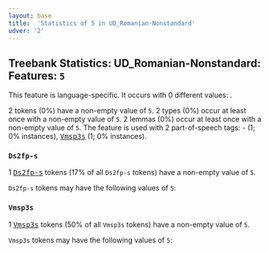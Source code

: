 ```yaml
---
layout: base
title:  'Statistics of 5 in UD_Romanian-Nonstandard'
udver: '2'
---
```


## Treebank Statistics: UD_Romanian-Nonstandard: Features: `5`

This feature is language-specific.
It occurs with 0 different values: .

2 tokens (0%) have a non-empty value of `5`.
2 types (0%) occur at least once with a non-empty value of `5`.
2 lemmas (0%) occur at least once with a non-empty value of `5`.
The feature is used with 2 part-of-speech tags: - (1; 0% instances), <tt><a href="ro_nonstandard-pos-Vmsp3s.html">Vmsp3s</a></tt> (1; 0% instances).

### `Ds2fp-s`

1 <tt><a href="ro_nonstandard-pos-Ds2fp-s.html">Ds2fp-s</a></tt> tokens (17% of all `Ds2fp-s` tokens) have a non-empty value of `5`.

`Ds2fp-s` tokens may have the following values of `5`:


### `Vmsp3s`

1 <tt><a href="ro_nonstandard-pos-Vmsp3s.html">Vmsp3s</a></tt> tokens (50% of all `Vmsp3s` tokens) have a non-empty value of `5`.

`Vmsp3s` tokens may have the following values of `5`:


